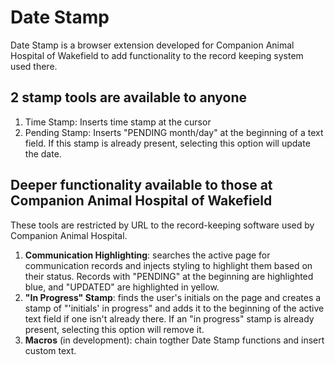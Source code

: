 # Date Stamp

Date Stamp is a browser extension developed for Companion Animal Hospital of Wakefield to add functionality to the record keeping system used there.

## 2 stamp tools are available to anyone

1. Time Stamp: Inserts time stamp at the cursor
2. Pending Stamp: Inserts "PENDING month/day" at the beginning of a text field. If this stamp is already present, selecting this option will update the date.

## Deeper functionality available to those at Companion Animal Hospital of Wakefield

These tools are restricted by URL to the record-keeping software used by Companion Animal Hospital.

1. **Communication Highlighting**: searches the active page for communication records and injects styling to highlight them based on their status. Records with "PENDING" at the beginning are highlighted blue, and "UPDATED" are highlighted in yellow.
2. **"In Progress" Stamp**: finds the user's initials on the page and creates a stamp of "'initials' in progress" and adds it to the beginning of the active text field if one isn't already there. If an "in progress" stamp is already present, selecting this option will remove it.
3. **Macros** (in development): chain togther Date Stamp functions and insert custom text. 
